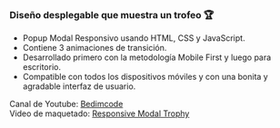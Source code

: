 ### Diseño desplegable que muestra un trofeo 🏆

- Popup Modal Responsivo usando HTML, CSS y JavaScript.
- Contiene 3 animaciones de transición.
- Desarrollado primero con la metodología Mobile First y luego para escritorio.
- Compatible con todos los dispositivos móviles y con una bonita y agradable interfaz de usuario.

Canal de Youtube: [Bedimcode](https://www.youtube.com/c/Bedimcode) <br>
Video de maquetado: [Responsive Modal Trophy](https://youtu.be/F3ABpPwexCg)
